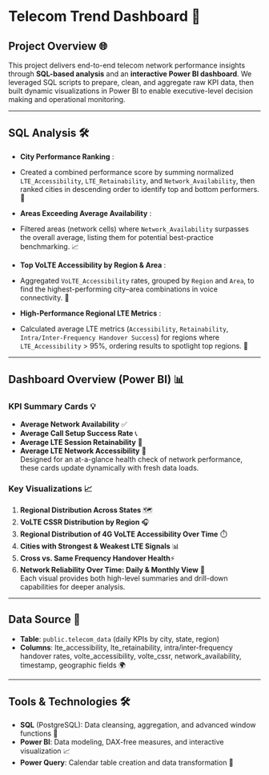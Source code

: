 # Telecom Trend Dashboard 🚀

## Project Overview 🌐
This project delivers end-to-end telecom network performance insights through **SQL-based analysis** and an **interactive Power BI dashboard**. We leveraged SQL scripts to prepare, clean, and aggregate raw KPI data, then built dynamic visualizations in Power BI to enable executive-level decision making and operational monitoring.

---

## SQL Analysis 🛠️

- **City Performance Ranking** :
-  Created a combined performance score by summing normalized `LTE_Accessibility`, `LTE_Retainability`, and `Network_Availability`, then ranked cities in descending order to identify top and bottom performers. 🏅
  
- **Areas Exceeding Average Availability** :
- Filtered areas (network cells) where `Network_Availability` surpasses the overall average, listing them for potential best-practice benchmarking. 📈
  
- **Top VoLTE Accessibility by Region & Area** :
- Aggregated `VoLTE_Accessibility` rates, grouped by `Region` and `Area`, to find the highest-performing city–area combinations in voice connectivity. 🎤
  
- **High-Performance Regional LTE Metrics** :
-  Calculated average LTE metrics (`Accessibility`, `Retainability`, `Intra/Inter-Frequency Handover Success`) for regions where `LTE_Accessibility` > 95%, ordering results to spotlight top regions. 🌟

---

## Dashboard Overview (Power BI) 📊
### KPI Summary Cards 💡
- **Average Network Availability** ✅
- **Average Call Setup Success Rate** 📞
- **Average LTE Session Retainability** 🔄
- **Average LTE Network Accessibility** 📶  
Designed for an at-a-glance health check of network performance, these cards update dynamically with fresh data loads.

### Key Visualizations 📈
1. **Regional Distribution Across States** 🗺️  
2. **VoLTE CSSR Distribution by Region** 🎧  
3. **Regional Distribution of 4G VoLTE Accessibility Over Time** ⏱️  
4. **Cities with Strongest & Weakest LTE Signals** 📊  
5. **Cross vs. Same Frequency Handover Health**⚡️  
6. **Network Reliability Over Time: Daily & Monthly View** 📆  
Each visual provides both high-level summaries and drill-down capabilities for deeper analysis.

---

## Data Source 📂
- **Table**: `public.telecom_data` (daily KPIs by city, state, region)  
- **Columns**: lte_accessibility, lte_retainability, intra/inter-frequency handover rates, volte_accessibility, volte_cssr, network_availability, timestamp, geographic fields 🌍

---

## Tools & Technologies 🛠️
- **SQL** (PostgreSQL): Data cleansing, aggregation, and advanced window functions 🐘
- **Power BI**: Data modeling, DAX-free measures, and interactive visualization 📈
- **Power Query**: Calendar table creation and data transformation 🔄



